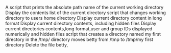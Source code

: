 A script that prints the absolute path name of the current working directory
Display the contents list of the current directory
script that changes working directory to users home directory
Display current directory content in long format
Display current directory contents, including hidden files
Display current directories contents,long format,user and group IDs displayed numerically and hidden files
script that creates a directory named my first directory in the /tmp/ directory
moves betty from /tmp to /tmp/my first directory
Delete the file betty,
